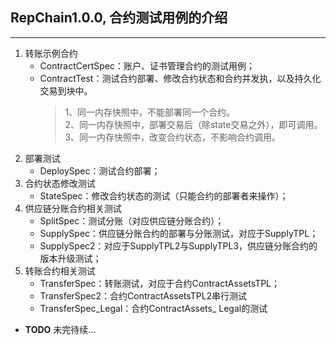 ## RepChain1.0.0, 合约测试用例的介绍
***

1. 转账示例合约
    * ContractCertSpec：账户、证书管理合约的测试用例；
    * ContractTest：测试合约部署、修改合约状态和合约并发执，以及持久化交易到块中。
        > 1、同一内存快照中，不能部署同一个合约。<br>
          2、同一内存快照中，部署交易后（除state交易之外），即可调用。<br>
          3、同一内存快照中，改变合约状态，不影响合约调用。
2. 部署测试
    * DeploySpec：测试合约部署；
3. 合约状态修改测试
    * StateSpec：修改合约状态的测试（只能合约的部署者来操作）；
4. 供应链分账合约相关测试
    * SplitSpec：测试分账（对应供应链分账合约）；
    * SupplySpec：供应链分账合约的部署与分账测试，对应于SupplyTPL；
    * SupplySpec2：对应于SupplyTPL2与SupplyTPL3，供应链分账合约的版本升级测试；
5. 转账合约相关测试
    * TransferSpec：转账测试，对应于合约ContractAssetsTPL；
    * TransferSpec2：合约ContractAssetsTPL2串行测试
    * TransferSpec_Legal：合约ContractAssets_ Legal的测试

* **TODO**  未完待续...